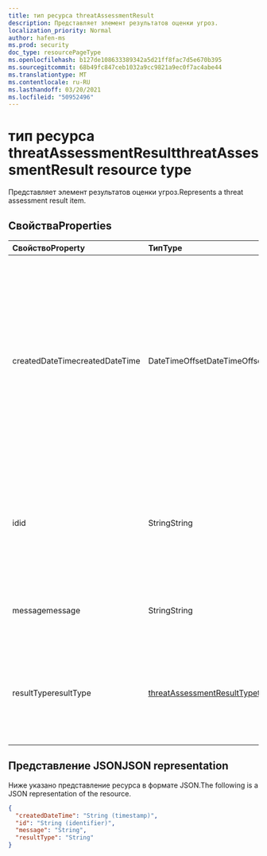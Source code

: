 ```yaml
---
title: тип ресурса threatAssessmentResult
description: Представляет элемент результатов оценки угроз.
localization_priority: Normal
author: hafen-ms
ms.prod: security
doc_type: resourcePageType
ms.openlocfilehash: b127de108633389342a5d21ff8fac7d5e670b395
ms.sourcegitcommit: 68b49fc847ceb1032a9cc9821a9ec0f7ac4abe44
ms.translationtype: MT
ms.contentlocale: ru-RU
ms.lasthandoff: 03/20/2021
ms.locfileid: "50952496"
---
```

# <a name="threatassessmentresult-resource-type"></a><span data-ttu-id="65c66-103">тип ресурса threatAssessmentResult</span><span class="sxs-lookup"><span data-stu-id="65c66-103">threatAssessmentResult resource type</span></span>

<span data-ttu-id="65c66-104">Представляет элемент результатов оценки угроз.</span><span class="sxs-lookup"><span data-stu-id="65c66-104">Represents a threat assessment result item.</span></span>

## <a name="properties"></a><span data-ttu-id="65c66-105">Свойства</span><span class="sxs-lookup"><span data-stu-id="65c66-105">Properties</span></span>

| <span data-ttu-id="65c66-106">Свойство</span><span class="sxs-lookup"><span data-stu-id="65c66-106">Property</span></span>     | <span data-ttu-id="65c66-107">Тип</span><span class="sxs-lookup"><span data-stu-id="65c66-107">Type</span></span>        | <span data-ttu-id="65c66-108">Описание</span><span class="sxs-lookup"><span data-stu-id="65c66-108">Description</span></span> |
|:-------------|:------------|:------------|
|<span data-ttu-id="65c66-109">createdDateTime</span><span class="sxs-lookup"><span data-stu-id="65c66-109">createdDateTime</span></span>|<span data-ttu-id="65c66-110">DateTimeOffset</span><span class="sxs-lookup"><span data-stu-id="65c66-110">DateTimeOffset</span></span>|<span data-ttu-id="65c66-111">Тип Timestamp представляет сведения о времени и дате с использованием формата ISO 8601 (всегда применяется формат UTC).</span><span class="sxs-lookup"><span data-stu-id="65c66-111">The Timestamp type represents date and time information using ISO 8601 format and is always in UTC time.</span></span> <span data-ttu-id="65c66-112">Например, значение полуночи 1 января 2014 г. в формате UTC: `2014-01-01T00:00:00Z`.</span><span class="sxs-lookup"><span data-stu-id="65c66-112">For example, midnight UTC on Jan 1, 2014 is `2014-01-01T00:00:00Z`.</span></span>|
|<span data-ttu-id="65c66-113">id</span><span class="sxs-lookup"><span data-stu-id="65c66-113">id</span></span>|<span data-ttu-id="65c66-114">String</span><span class="sxs-lookup"><span data-stu-id="65c66-114">String</span></span>|<span data-ttu-id="65c66-115">Идентификатор результатов оценки угроз — это уникальный идентификатор глобального идентификатора (GUID).</span><span class="sxs-lookup"><span data-stu-id="65c66-115">The threat assessment result ID is a globally unique identifier (GUID).</span></span>|
|<span data-ttu-id="65c66-116">message</span><span class="sxs-lookup"><span data-stu-id="65c66-116">message</span></span>|<span data-ttu-id="65c66-117">String</span><span class="sxs-lookup"><span data-stu-id="65c66-117">String</span></span>|<span data-ttu-id="65c66-118">Сообщение результата для каждой оценки угрозы.</span><span class="sxs-lookup"><span data-stu-id="65c66-118">The result message for each threat assessment.</span></span>|
|<span data-ttu-id="65c66-119">resultType</span><span class="sxs-lookup"><span data-stu-id="65c66-119">resultType</span></span>|[<span data-ttu-id="65c66-120">threatAssessmentResultType</span><span class="sxs-lookup"><span data-stu-id="65c66-120">threatAssessmentResultType</span></span>](enums.md#threatassessmentresulttype-values)|<span data-ttu-id="65c66-121">Тип результатов оценки угроз.</span><span class="sxs-lookup"><span data-stu-id="65c66-121">The threat assessment result type.</span></span> <span data-ttu-id="65c66-122">Возможные значения: `checkPolicy`, `rescan`.</span><span class="sxs-lookup"><span data-stu-id="65c66-122">Possible values are: `checkPolicy`, `rescan`.</span></span>|

## <a name="json-representation"></a><span data-ttu-id="65c66-123">Представление JSON</span><span class="sxs-lookup"><span data-stu-id="65c66-123">JSON representation</span></span>

<span data-ttu-id="65c66-124">Ниже указано представление ресурса в формате JSON.</span><span class="sxs-lookup"><span data-stu-id="65c66-124">The following is a JSON representation of the resource.</span></span>

<!-- {
  "blockType": "resource",
  "optionalProperties": [

  ],
  "@odata.type": "microsoft.graph.threatAssessmentResult",
  "keyProperty": "id"
}-->

```json
{
  "createdDateTime": "String (timestamp)",
  "id": "String (identifier)",
  "message": "String",
  "resultType": "String"
}
```

<!-- uuid: 16cd6b66-4b1a-43a1-adaf-3a886856ed98
2019-02-04 14:57:30 UTC -->
<!-- {
  "type": "#page.annotation",
  "description": "threatAssessmentResult resource",
  "keywords": "",
  "section": "documentation",
  "tocPath": ""
}-->

